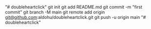 "# doubleheartclick"  git init git add README.md git commit -m "first commit" git branch -M main git remote add origin git@github.com:aldohu/doubleheartclick.git git push -u origin main
"# doubleheartclick" 
